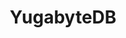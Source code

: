 ---
title: YugabyteDB
isOfficial: true
categories:
  - relational-database
docs:
  - id: java
    url: https://java.testcontainers.org/modules/databases/yugabytedb/
    isThirdParty: false
    example: |
      ```java
      var yugabyte = new YugabyteDBYSQLContainer(DockerImageName.parse("yugabytedb/yugabyte:2.14.4.0-b26"));
      yugabyte.start();
      ```
description: |
  YugabyteDB is a high-performance transactional distributed SQL database for cloud-native applications.
---